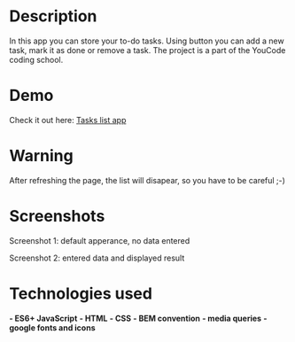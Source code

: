 # Description
In this app you can store your to-do tasks. Using button you can add a new task, mark it as done or remove a task. The project is a part of the YouCode coding school.

# Demo
Check it out here: [Tasks list app](https://katarzynadworak.github.io/tasks-list/)

# Warning
After refreshing the page, the list will disapear, so you have to be careful ;-)

# Screenshots
Screenshot 1: default apperance, no data entered

Screenshot 2: entered data and displayed result

# Technologies used
**- ES6+ JavaScript**
**- HTML**
**- CSS**
**- BEM convention**
**- media queries**
**- google fonts and icons**

  
